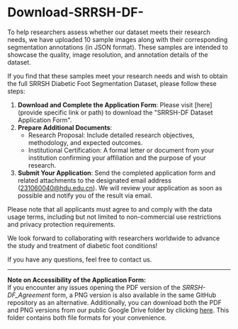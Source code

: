 # Download-SRRSH-DF-
To help researchers assess whether our dataset meets their research needs, we have uploaded 10 sample images along with their corresponding segmentation annotations (in JSON format). These samples are intended to showcase the quality, image resolution, and annotation details of the dataset.

If you find that these samples meet your research needs and wish to obtain the full SRRSH Diabetic Foot Segmentation Dataset, please follow these steps:

1. **Download and Complete the Application Form**: Please visit [here](provide specific link or path) to download the "SRRSH-DF Dataset Application Form".
2. **Prepare Additional Documents**:
   - Research Proposal: Include detailed research objectives, methodology, and expected outcomes.
   - Institutional Certification: A formal letter or document from your institution confirming your affiliation and the purpose of your research.
3. **Submit Your Application**: Send the completed application form and related attachments to the designated email address (231060040@hdu.edu.cn). We will review your application as soon as possible and notify you of the result via email.

Please note that all applicants must agree to and comply with the data usage terms, including but not limited to non-commercial use restrictions and privacy protection requirements.

We look forward to collaborating with researchers worldwide to advance the study and treatment of diabetic foot conditions!

If you have any questions, feel free to contact us.

---

**Note on Accessibility of the Application Form:**  
If you encounter any issues opening the PDF version of the *SRRSH-DF_Agreement* form, a PNG version is also available in the same GitHub repository as an alternative. Additionally, you can download both the PDF and PNG versions from our public Google Drive folder by clicking [here](https://drive.google.com/drive/folders/1jdFb4w5jgjSGIYhCQv57KC_PZLAvQI-u?usp=sharing). This folder contains both file formats for your convenience.
